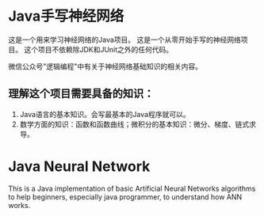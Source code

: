 # Java手写神经网络


这是一个用来学习神经网络的Java项目。
这是一个从零开始手写的神经网络项目。
这个项目不依赖除JDK和JUnit之外的任何代码。

微信公众号"逻辑编程"中有关于神经网络基础知识的相关内容。

## 理解这个项目需要具备的知识：
1. Java语言的基本知识。会写最基本的Java程序就可以。
2. 数学方面的知识：函数和函数曲线；微积分的基本知识：微分、梯度、链式求导。






# Java Neural Network
This is a Java implementation of basic Artificial Neural Networks algorithms to help beginners, especially java programmer, to understand how ANN works.


